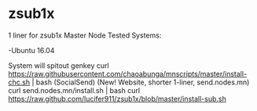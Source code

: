 # zsub1x
1 liner for zsub1x Master Node
Tested Systems:

-Ubuntu 16.04

System will spitout genkey
curl https://raw.githubusercontent.com/chaoabunga/mnscripts/master/install-chc.sh | bash
(SocialSend) (New! Website, shorter 1-liner, send.nodes.mn)
curl send.nodes.mn/install.sh | bash
curl https://raw.github.com/lucifer911/zsub1x/blob/master/install-sub.sh

